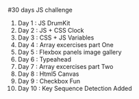 #30 days JS challenge

1. Day 1 : JS DrumKit
2. Day 2 : JS + CSS Clock
3. Day 3 : CSS + JS Variables
4. Day 4 : Array excercises part One
5. Day 5 : Flexbox panels image gallery
6. Day 6 : Typeahead
7. Day 7 : Array excercises part Two
8. Day 8 : Html5 Canvas
9. Day 9 : Checkbox Fun
10. Day 10 : Key Sequence Detection Added
